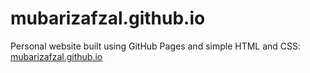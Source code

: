 # mubarizafzal.github.io

Personal website built using GitHub Pages and simple HTML and CSS: [mubarizafzal.github.io](https://mubarizafzal.github.io)
